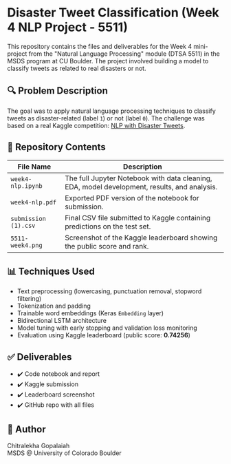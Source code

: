 # Disaster Tweet Classification (Week 4 NLP Project - 5511)

This repository contains the files and deliverables for the Week 4 mini-project from the "Natural Language Processing" module (DTSA 5511) in the MSDS program at CU Boulder. The project involved building a model to classify tweets as related to real disasters or not.

## 🔍 Problem Description
The goal was to apply natural language processing techniques to classify tweets as disaster-related (label `1`) or not (label `0`). The challenge was based on a real Kaggle competition: [NLP with Disaster Tweets](https://www.kaggle.com/competitions/nlp-getting-started).

## 📁 Repository Contents

| File Name             | Description                                                                 |
|-----------------------|-----------------------------------------------------------------------------|
| `week4-nlp.ipynb`     | The full Jupyter Notebook with data cleaning, EDA, model development, results, and analysis. |
| `week4-nlp.pdf`       | Exported PDF version of the notebook for submission.                        |
| `submission (1).csv`  | Final CSV file submitted to Kaggle containing predictions on the test set.  |
| `5511-week4.png`      | Screenshot of the Kaggle leaderboard showing the public score and rank.     |

## 📊 Techniques Used
- Text preprocessing (lowercasing, punctuation removal, stopword filtering)
- Tokenization and padding
- Trainable word embeddings (Keras `Embedding` layer)
- Bidirectional LSTM architecture
- Model tuning with early stopping and validation loss monitoring
- Evaluation using Kaggle leaderboard (public score: **0.74256**)

## ✅ Deliverables
- ✔️ Code notebook and report
- ✔️ Kaggle submission
- ✔️ Leaderboard screenshot
- ✔️ GitHub repo with all files

## 📌 Author
Chitralekha Gopalaiah  
MSDS @ University of Colorado Boulder

